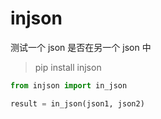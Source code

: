 # injson


测试一个 json 是否在另一个 json 中

> pip install injson

```python
from injson import in_json

result = in_json(json1, json2)

```

